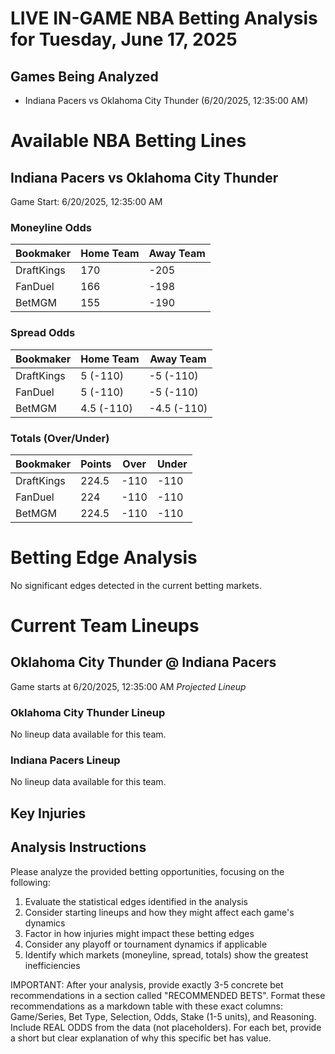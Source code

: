 # LIVE IN-GAME NBA Betting Analysis for Tuesday, June 17, 2025

## Games Being Analyzed

- Indiana Pacers vs Oklahoma City Thunder (6/20/2025, 12:35:00 AM)

# Available NBA Betting Lines

## Indiana Pacers vs Oklahoma City Thunder
Game Start: 6/20/2025, 12:35:00 AM

### Moneyline Odds
| Bookmaker | Home Team | Away Team |
|-----------|-----------|----------|
| DraftKings | 170 | -205 |
| FanDuel | 166 | -198 |
| BetMGM | 155 | -190 |

### Spread Odds
| Bookmaker | Home Team | Away Team |
|-----------|-----------|----------|
| DraftKings | 5 (-110) | -5 (-110) |
| FanDuel | 5 (-110) | -5 (-110) |
| BetMGM | 4.5 (-110) | -4.5 (-110) |

### Totals (Over/Under)
| Bookmaker | Points | Over | Under |
|-----------|--------|------|-------|
| DraftKings | 224.5 | -110 | -110 |
| FanDuel | 224 | -110 | -110 |
| BetMGM | 224.5 | -110 | -110 |


# Betting Edge Analysis

No significant edges detected in the current betting markets.

# Current Team Lineups

## Oklahoma City Thunder @ Indiana Pacers
Game starts at 6/20/2025, 12:35:00 AM
*Projected Lineup*

### Oklahoma City Thunder Lineup
No lineup data available for this team.

### Indiana Pacers Lineup
No lineup data available for this team.



## Key Injuries


## Analysis Instructions

Please analyze the provided betting opportunities, focusing on the following:

1. Evaluate the statistical edges identified in the analysis
2. Consider starting lineups and how they might affect each game's dynamics
3. Factor in how injuries might impact these betting edges
4. Consider any playoff or tournament dynamics if applicable
5. Identify which markets (moneyline, spread, totals) show the greatest inefficiencies

IMPORTANT: After your analysis, provide exactly 3-5 concrete bet recommendations in a section called "RECOMMENDED BETS". Format these recommendations as a markdown table with these exact columns: Game/Series, Bet Type, Selection, Odds, Stake (1-5 units), and Reasoning. Include REAL ODDS from the data (not placeholders). For each bet, provide a short but clear explanation of why this specific bet has value.